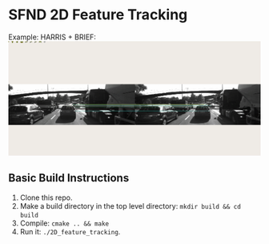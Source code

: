 # SFND 2D Feature Tracking

Example: HARRIS + BRIEF:
![HARRIS + BRIEF](output/harris_BRIEF.gif)



## Basic Build Instructions

1. Clone this repo.
2. Make a build directory in the top level directory: `mkdir build && cd build`
3. Compile: `cmake .. && make`
4. Run it: `./2D_feature_tracking`.
